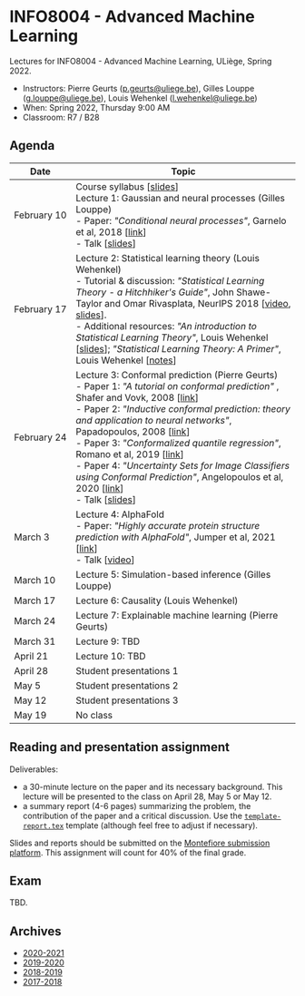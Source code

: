 # INFO8004 - Advanced Machine Learning

Lectures for INFO8004 - Advanced Machine Learning, ULiège, Spring 2022.

- Instructors: Pierre Geurts ([p.geurts@uliege.be](mailto:p.geurts@uliege.be)), Gilles Louppe ([g.louppe@uliege.be](mailto:g.louppe@uliege.be)), Louis Wehenkel ([l.wehenkel@uliege.be](mailto:l.wehenkel@uliege.be))
- When: Spring 2022, Thursday 9:00 AM
- Classroom: R7 / B28

## Agenda

| Date | Topic |
| --- | --- |
| February&nbsp;10 | Course syllabus [[slides](https://glouppe.github.io/info8004-advanced-machine-learning/pdf/course-syllabus.pdf)]<br>Lecture 1: Gaussian and neural processes (Gilles Louppe)<br>- Paper: _"Conditional neural processes"_, Garnelo et al, 2018 [[link](https://arxiv.org/abs/1807.01613)]<br>- Talk [[slides](https://glouppe.github.io/info8004-advanced-machine-learning/pdf/glouppe-gnp.pdf)] |
| February&nbsp;17 | Lecture 2: Statistical learning theory (Louis Wehenkel)<br>- Tutorial & discussion: _"Statistical Learning Theory - a Hitchhiker's Guide"_, John Shawe-Taylor and Omar Rivasplata, NeurIPS 2018 [[video](https://www.youtube.com/watch?v=m8PLzDmW-TY), [slides](https://media.neurips.cc/Conferences/NIPS2018/Slides/stastical_learning_theory.pdf)].<br>- Additional resources: _"An introduction to Statistical Learning Theory"_, Louis Wehenkel [[slides](https://glouppe.github.io/info8004-advanced-machine-learning/pdf/lwehenkel-intro-slt.pdf)]; _"Statistical Learning Theory: A Primer"_, Louis Wehenkel [[notes](https://glouppe.github.io/info8004-advanced-machine-learning/pdf/lwehenkel-primer.pdf)] |
| February&nbsp;24 | Lecture 3: Conformal prediction (Pierre Geurts)<br>- Paper 1: _"A tutorial on conformal prediction"_ , Shafer and Vovk, 2008 [[link](http://jmlr.csail.mit.edu/papers/volume9/shafer08a/shafer08a.pdf)]<br>- Paper 2: _"Inductive conformal prediction: theory and application to neural networks"_, Papadopoulos, 2008 [[link](https://www.researchgate.net/profile/Harris_Papadopoulos/publication/221787122_Inductive_Conformal_Prediction_Theory_and_Application_to_Neural_Networks/links/0912f505b43f73c40b000000.pdf)]<br>- Paper 3: _"Conformalized quantile regression"_, Romano et al, 2019 [[link](https://papers.nips.cc/paper/8613-conformalized-quantile-regression.pdf)]<br>- Paper 4: _"Uncertainty Sets for Image Classifiers using Conformal Prediction"_, Angelopoulos et al, 2020 [[link](https://openreview.net/forum?id=eNdiU_DbM9)] <br>- Talk [[slides](https://glouppe.github.io/info8004-advanced-machine-learning/pdf/pgeurts-cp.pdf)] |
| March 3 | Lecture 4: AlphaFold<br>- Paper: _"Highly accurate protein structure prediction with AlphaFold"_, Jumper et al, 2021 [[link](https://www.nature.com/articles/s41586-021-03819-2)]<br>- Talk [[video](https://www.youtube.com/watch?v=jTO6odQNp90)] |
| March 10 | Lecture 5: Simulation-based inference (Gilles Louppe) |
| March 17 | Lecture 6: Causality (Louis Wehenkel) |
| March 24 | Lecture 7: Explainable machine learning (Pierre Geurts) |
| March 31 | Lecture 9: TBD |
| April 21 | Lecture 10: TBD |
| April 28 | Student presentations 1 |
| May 5 | Student presentations 2 |
| May 12 | Student presentations 3 |
| May 19 | No class |


## Reading and presentation assignment

Deliverables:

- a 30-minute lecture on the paper and its necessary background. This lecture will be presented to the class on April 28, May 5 or May 12.
- a summary report (4-6 pages) summarizing the problem, the contribution of the paper and a critical discussion. Use the [`template-report.tex`](https://raw.githubusercontent.com/glouppe/info8004-advanced-machine-learning/master/template-report.tex) template (although feel free to adjust if necessary). 

Slides and reports should be submitted on the [Montefiore submission platform](https://submit.montefiore.ulg.ac.be/). This assignment will count for 40% of the final grade.


## Exam

TBD.


## Archives

- [2020-2021](https://github.com/glouppe/info8004-advanced-machine-learning/tree/info8004-2021)
- [2019-2020](https://github.com/glouppe/info8004-advanced-machine-learning/tree/info8004-2020)
- [2018-2019](https://github.com/glouppe/info8004-advanced-machine-learning/tree/info8004-2019)
- [2017-2018](http://www.montefiore.ulg.ac.be/~geurts/Cours/AML/aml2017_2018.html)
